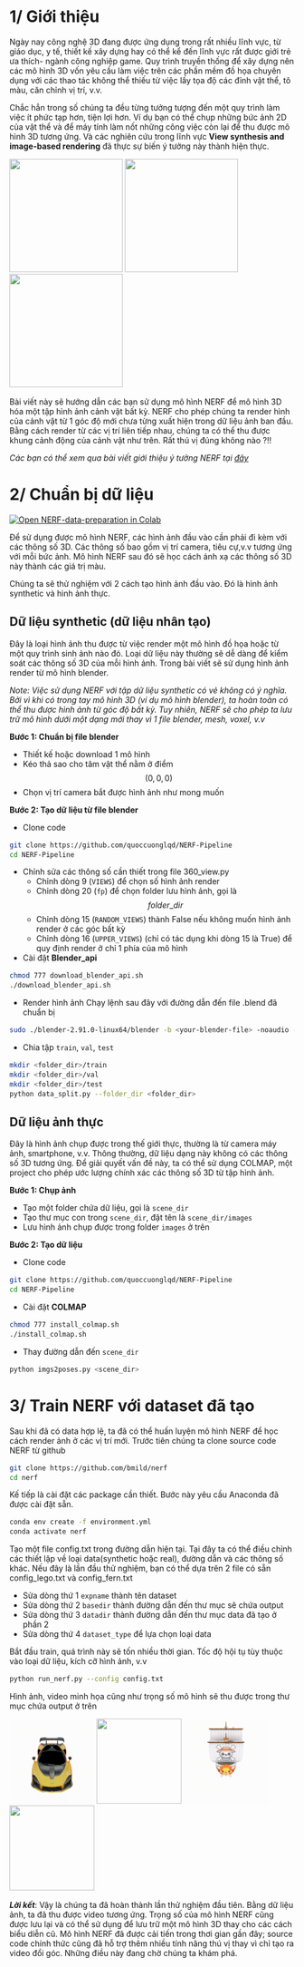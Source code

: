 # 1/ Giới thiệu  
  
Ngày nay công nghệ 3D đang được ứng dụng trong rất nhiều lĩnh vực, từ giáo dục, y tế, thiết kế xây dựng hay có thể kể đến lĩnh vực rất được giới trẻ ưa thích- ngành công nghiệp game. Quy trình truyền thống để xây dựng nên các mô hình 3D vốn yêu cầu làm việc trên các phần mềm đồ họa chuyên dụng với các thao tác không thể thiếu từ việc lấy tọa độ các đỉnh vật thể, tô màu, căn chỉnh vị trí, v.v.

Chắc hẳn trong số chúng ta đều từng tưởng tượng đến một quy trình làm việc ít phức tạp hơn, tiện lợi hơn. Ví dụ bạn có thể chụp những bức ảnh 2D của vật thể và để máy tính làm nốt những công việc còn lại để thu được mô hình 3D tương ứng. Và các nghiên cứu trong lĩnh vực **View synthesis and image-based rendering** đã thực sự biến ý tưởng này thành hiện thực.

<img src="images/pecanpie_200k_rgb.gif" width="200" height="200" />
<img src="images/benchflower_100k_rgb.gif" width="200" height="200" />
<img src="images/colorspout_200k_rgb.gif" width="200" height="200" />

Bài viết này sẽ hướng dẫn các bạn sử dụng mô hình NERF để mô hình 3D hóa một tập hình ảnh cảnh vật bất kỳ. NERF cho phép chúng ta render hình của cảnh vật từ 1 góc độ mới chưa từng xuất hiện trong dữ liệu ảnh ban đầu. Bằng cách render từ các vị trí liên tiếp nhau, chúng ta có thể thu được khung cảnh động của cảnh vật như trên. Rất thú vị đúng không nào ?!!  

*Các bạn có thể xem qua bài viết giới thiệu ý tưởng NERF tại [đây](http://quoccuonglqd.github.io/quoccuonglqd/blogs/Lý%20thuyết%20NERF)*

# 2/ Chuẩn bị dữ liệu  
[![Open NERF-data-preparation in Colab](https://colab.research.google.com/assets/colab-badge.svg)](https://colab.research.google.com/drive/1Q0V_uxwFs3wCiF6DU_cyG8FEidcF3lWr?usp=sharing)

Để sử dụng được mô hình NERF, các hình ảnh đầu vào cần phải đi kèm với các thông số 3D. Các thông số bao gồm vị trí camera, tiêu cự,v.v tương ứng với mỗi bức ảnh. Mô hình NERF sau đó sẽ học cách ánh xạ các thông số 3D này thành các giá trị màu.

Chúng ta sẽ thử nghiệm với 2 cách tạo hình ảnh đầu vào. Đó là hình ảnh synthetic và hình ảnh thực.

## Dữ liệu synthetic (dữ liệu nhân tạo)

Đây là loại hình ảnh thu được từ việc render một mô hình đồ họa hoặc từ một quy trình sinh ảnh nào đó. Loại dữ liệu này thường sẽ dễ dàng để kiểm soát các thông số 3D của mỗi hình ảnh. Trong bài viết sẽ sử dụng hình ảnh render từ mô hình blender.

*Note: Việc sử dụng NERF với tập dữ liệu synthetic có vẻ không có ý nghĩa. Bởi vì khi có trong tay mô hình 3D (ví dụ mô hình blender), ta hoàn toàn có thể thu được hình ảnh từ góc độ bất kỳ. Tuy nhiên, NERF sẽ cho phép ta lưu trữ mô hình dưới một dạng mới thay vì 1 file blender, mesh, voxel, v.v*

**Bước 1: Chuẩn bị file blender**

* Thiết kế hoặc download 1 mô hình 
* Kéo thả sao cho tâm vật thể nằm ở điểm $$(0,0,0)$$
* Chọn vị trí camera bắt được hình ảnh như mong muốn

**Bước 2: Tạo dữ liệu từ file blender**

* Clone code
```bash
git clone https://github.com/quoccuonglqd/NERF-Pipeline
cd NERF-Pipeline
```
* Chỉnh sửa các thông số cần thiết trong file 360_view.py
	* Chỉnh dòng 9 (`VIEWS`) để chọn số hình ảnh render
	* Chỉnh dòng 20 (`fp`) để chọn folder lưu hình ảnh, gọi là $$folder\_dir$$
	* Chỉnh dòng 15 (`RANDOM_VIEWS`) thành False nếu không muốn hình ảnh render ở các góc bất kỳ
	* Chỉnh dòng 16 (`UPPER_VIEWS`) (chỉ có tác dụng khi dòng 15 là True) để quy định render ở chỉ 1 phía của mô hình
* Cài đặt **Blender_api**
```bash
chmod 777 download_blender_api.sh
./download_blender_api.sh
```
* Render hình ảnh
Chạy lệnh sau đây với đường dẫn đến file .blend đã chuẩn bị
```bash
sudo ./blender-2.91.0-linux64/blender -b <your-blender-file> -noaudio -P './GPU.py' -P './360_view.py' -E 'CYCLES' -o // -f 1 -F 'PNG'
```
* Chia tập `train`, `val`, `test`
```bash
mkdir <folder_dir>/train
mkdir <folder_dir>/val
mkdir <folder_dir>/test
python data_split.py --folder_dir <folder_dir>
```

## Dữ liệu ảnh thực

Đây là hình ảnh chụp được trong thế giới thực, thường là từ camera máy ảnh, smartphone, v.v. Thông thường, dữ liệu dạng này không có các thông số 3D tương ứng. Để giải quyết vấn đề này, ta có thể sử dụng COLMAP, một project cho phép ước lượng chính xác các thông số 3D từ tập hình ảnh. 

**Bước 1: Chụp ảnh**

* Tạo một folder chứa dữ liệu, gọi là `scene_dir`
* Tạo thư mục con trong `scene_dir`, đặt tên là `scene_dir/images`
* Lưu hình ảnh chụp được trong folder `images` ở trên

**Bước 2: Tạo dữ liệu**
* Clone code
```bash
git clone https://github.com/quoccuonglqd/NERF-Pipeline
cd NERF-Pipeline
```
* Cài đặt **COLMAP**
```bash
chmod 777 install_colmap.sh
./install_colmap.sh
```
* Thay đường dẫn đến `scene_dir`
```bash
python imgs2poses.py <scene_dir>
```

# 3/ Train NERF với dataset đã tạo

Sau khi đã có data hợp lệ, ta đã có thể huấn luyện mô hình NERF để học cách render ảnh ở các vị trí mới.
Trước tiên chúng ta clone source code NERF từ github

```bash
git clone https://github.com/bmild/nerf
cd nerf
```

Kế tiếp là cài đặt các package cần thiết. Bước này yêu cầu Anaconda đã được cài đặt sẵn.

```bash
conda env create -f environment.yml
conda activate nerf
```

Tạo một file config.txt trong đường dẫn hiện tại. Tại đây ta có thể điều chỉnh các thiết lập về loại data(synthetic hoặc real), đường dẫn và các thông số khác. Nếu đây là lần đầu thử nghiệm, bạn có thể dựa trên 2 file có sẵn config_lego.txt và config_fern.txt  
* Sửa dòng thứ 1 `expname` thành tên dataset
* Sửa dòng thứ 2 `basedir` thành đường dẫn đến thư mục sẽ chứa output
* Sửa dòng thứ 3 `datadir` thành đường dẫn đến thư mục data đã tạo ở phần 2
* Sửa dòng thứ 4 `dataset_type` để lựa chọn loại data

Bắt đầu train, quá trình này sẽ tốn nhiều thời gian. Tốc độ hội tụ tùy thuộc vào loại dữ liệu, kích cỡ hình ảnh, v.v
```bash
python run_nerf.py --config config.txt
```

Hình ảnh, video minh họa cũng như trọng số mô hình sẽ thu được trong thư mục chứa output ở trên

<img src="images/mclaren.gif" width="150" height="150" />
<img src="images/motobike.gif" width="150" height="150" />
<img src="images/sunnygo.gif" width="150" height="150" />
<img src="images/vikoda.gif" width="150" height="150" />

**_Lời kết_**: Vậy là chúng ta đã hoàn thành lần thử nghiệm đầu tiên. Bằng dữ liệu ảnh, ta đã thu được video tương ứng. Trọng số của mô hình NERF cũng được lưu lại và có thể sử dụng để lưu trữ một mô hình 3D thay cho các cách biểu diễn cũ. Mô hình NERF đã được cải tiến trong thơi gian gần đây; source code chính thức cũng đã hỗ trợ thêm nhiều tính năng thú vị thay vì chỉ tạo ra video đổi góc. Những điều này đang chờ chúng ta khám phá.